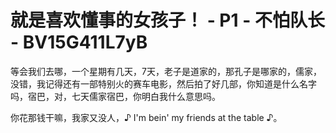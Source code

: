 # 就是喜欢懂事的女孩子！ - P1 - 不怕队长 - BV15G411L7yB

等会我们去哪，一个星期有几天，7天，老子是道家的，那孔子是哪家的，儒家，没错，我记得还有一部特别火的赛车电影，然后拍了好几部，你知道是什么名字吗，宿巴，对，七天儒家宿巴，你明白我什么意思吗。

你花那钱干嘛，我家又没人，♪ I'm bein' my friends at the table ♪。